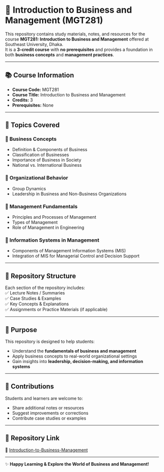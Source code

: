 # 📘 Introduction to Business and Management (MGT281)

This repository contains study materials, notes, and resources for the course **MGT281: Introduction to Business and Management** offered at Southeast University, Dhaka.  
It is a **3-credit course** with **no prerequisites** and provides a foundation in both **business concepts** and **management practices**.

---

## 📚 Course Information  

- **Course Code:** MGT281  
- **Course Title:** Introduction to Business and Management  
- **Credits:** 3  
- **Prerequisites:** None  

---

## 📝 Topics Covered  

### 🔹 Business Concepts  
- Definition & Components of Business  
- Classification of Businesses  
- Importance of Business in Society  
- National vs. International Business  

### 🔹 Organizational Behavior  
- Group Dynamics  
- Leadership in Business and Non-Business Organizations  

### 🔹 Management Fundamentals  
- Principles and Processes of Management  
- Types of Management  
- Role of Management in Engineering  

### 🔹 Information Systems in Management  
- Components of Management Information Systems (MIS)  
- Integration of MIS for Managerial Control and Decision Support  

---

## 📂 Repository Structure  

Each section of the repository includes:  
✅ Lecture Notes / Summaries  
✅ Case Studies & Examples  
✅ Key Concepts & Explanations  
✅ Assignments or Practice Materials (if applicable)  

---

## 🎯 Purpose  

This repository is designed to help students:  
- Understand the **fundamentals of business and management**  
- Apply business concepts to real-world organizational settings  
- Gain insights into **leadership, decision-making, and information systems**  

---

## 🤝 Contributions  

Students and learners are welcome to:  
- Share additional notes or resources  
- Suggest improvements or corrections  
- Contribute case studies or examples  

---

## 📎 Repository Link  

🔗 [Introduction-to-Business-Management](https://github.com/mahmudmd271/Introduction-to-Business-Management)  

---

✨ **Happy Learning & Explore the World of Business and Management!**  

